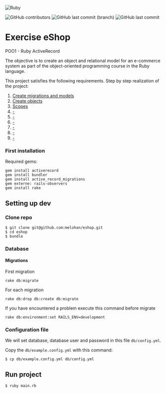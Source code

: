 ![Ruby](https://img.shields.io/badge/Ruby-CC342D?style=flat-square&logo=ruby&logoColor=white)

![GitHub contributors](https://img.shields.io/github/contributors/melohan/exercise-eshop?style=flat-square)
![GitHub last commit (branch)](https://img.shields.io/github/last-commit/melohan/exercise-eshop/main?style=flat-square)
![GitHub last commit](https://img.shields.io/github/last-commit/melohan/exercise-eshop?style=flat-square)


# Exercise eShop

POO1 - Ruby ActiveRecord

The objective is to create an object and relational model for an e-commerce system as part of the object-oriented programming course in the Ruby language.

This project satisfies the following requirements. 
Step by step realization of the project:

1. [Create migrations and models](documentation/requirements/2_1-requirement.md)
2. [Create objects](documentation/requirements/2_2-requirement.md)
3. [Scopes](documentation/requirements/2_3-requirement.md)
4. [-](documentation/requirements/2_4-requirement.md)
5. [-](documentation/requirements/2_5-requirement.md)
6. [-](documentation/requirements/2_6-requirement.md)
7. [-](documentation/requirements/2_7-requirement.md)
8. [-](documentation/requirements/2_8-requirement.md)
9. [-](documentation/requirements/2_9-requirement.md)

### First installation

Required gems:
```shell
gem install activerecord
gem install bundler 
gem install active_record_migrations
gem externe: rails-observers
gem install rake
```

## Setting up dev

### Clone repo

```
$ git clone git@github.com:melohan/eshop.git
$ cd eshop
$ bundle
```

### Database

#### Migrations 

First migration
```shell
rake db:migrate
```

For each migration
```shell
rake db:drop db:create db:migrate
```

If you have encountered a problem execute this command before migrate
```shell
rake db:environment:set RAILS_ENV=development 
```

### Configuration file

We will set database, database user and password in this file `db/config.yml`.

Copy the `db/example.config.yml` with this command:
```
$ cp db/example.config.yml db/config.yml
```
## Run project

```
$ ruby main.rb
```
